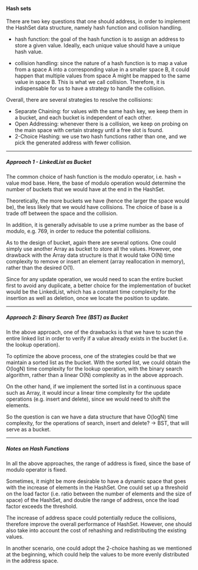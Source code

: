 #### Hash sets

There are two key questions that one should address, in order to implement the 
HashSet data structure, namely hash function and collision handling.

- hash function: the goal of the hash function is to assign an address to store 
a given value. Ideally, each unique value should have a unique hash value.

- collision handling: since the nature of a hash function is to map a value 
from a space A into a corresponding value in a smaller space B, it could 
happen that multiple values from space A might be mapped to the same value 
in space B. This is what we call collision. Therefore, it is indispensable 
for us to have a strategy to handle the collision.


Overall, there are several strategies to resolve the collisions:

- Separate Chaining: for values with the same hash key, we keep them in a 
bucket, and each bucket is independent of each other.
- Open Addressing: whenever there is a collision, we keep on probing on the 
main space with certain strategy until a free slot is found.
- 2-Choice Hashing: we use two hash functions rather than one, and we pick 
the generated address with fewer collision.

___

##### Approach 1 - LinkedList as Bucket
The common choice of hash function is the modulo operator, 
i.e. hash = value mod base. Here, the base of modulo operation would determine 
the number of buckets that we would have at the end in the HashSet.

Theoretically, the more buckets we have (hence the larger the space would be), 
the less likely that we would have collisions. The choice of base is a 
trade off between the space and the collision.

In addition, it is generally advisable to use a prime number as the base 
of modulo, e.g. 769, in order to reduce the potential collisions.

As to the design of bucket, again there are several options. One could 
simply use another Array as bucket to store all the values. However, one 
drawback with the Array data structure is that it would take O(N) time 
complexity to remove or insert an element (array reallocation in memory), 
rather than the desired O(1).

Since for any update operation, we would need to scan the entire bucket first 
to avoid any duplicate, a better choice for the implementation of bucket 
would be the LinkedList, which has a constant time complexity for the 
insertion as well as deletion, once we locate the position to update.

___
##### Approach 2: Binary Search Tree (BST) as Bucket

In the above approach, one of the drawbacks is that we have to scan the entire 
linked list in order to verify if a value already exists in the bucket (i.e. 
the lookup operation).

To optimize the above process, one of the strategies could be that we maintain
a sorted list as the bucket. With the sorted list, we could obtain the O(logN) 
time complexity for the lookup operation, with the binary search algorithm, 
rather than a linear O(N) complexity as in the above approach.

On the other hand, if we implement the sorted list in a continuous space such 
as Array, it would incur a linear time complexity for the update operations 
(e.g. insert and delete), since we would need to shift the elements.

So the question is can we have a data structure that have O(logN) time 
complexity, for the operations of search, insert and delete? -> BST, that will
serve as a bucket.

---
##### Notes on Hash Functions
In all the above approaches, the range of address is fixed, since the base of 
modulo operator is fixed.

Sometimes, it might be more desirable to have a dynamic space that goes with 
the increase of elements in the HashSet. One could set up a threshold on the 
load factor (i.e. ratio between the number of elements and the size of space) 
of the HashSet, and double the range of address, once the load factor exceeds 
the threshold.

The increase of address space could potentially reduce the collisions, 
therefore improve the overall performance of HashSet. However, one should also 
take into account the cost of rehashing and redistributing the existing values.

In another scenario, one could adopt the 2-choice hashing as we mentioned at 
the beginning, which could help the values to be more evenly distributed in 
the address space.